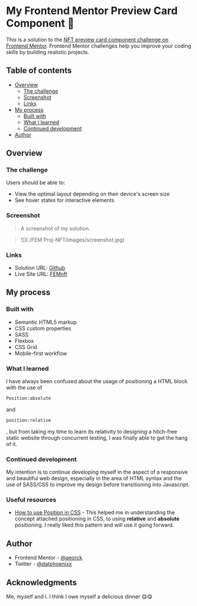 # My Frontend Mentor Preview Card Component 🦾

This is a solution to the [NFT preview card component challenge on Frontend Mentor](https://www.frontendmentor.io/challenges/nft-preview-card-component-SbdUL_w0U). Frontend Mentor challenges help you improve your coding skills by building realistic projects.

## Table of contents

- [Overview](#overview)
  - [The challenge](#the-challenge)
  - [Screenshot](#screenshot)
  - [Links](#links)
- [My process](#my-process)
  - [Built with](#built-with)
  - [What I learned](#what-i-learned)
  - [Continued development](#continued-development)
- [Author](#author)

## Overview

### The challenge

Users should be able to:

- View the optimal layout depending on their device's screen size
- See hover states for interactive elements

### Screenshot

> A screenshot of my solution.

> ![](./FEM Proj-NFT/images/screenshot.jpg)

### Links

- Solution URL: [Github](https://github.com/aeorck/femnft)
- Live Site URL: [FEMnft](https://femnft.netlify.app)

## My process

### Built with

- Semantic HTML5 markup
- CSS custom properties
- SASS
- Flexbox
- CSS Grid
- Mobile-first workflow

### What I learned

I have always been confused about the usage of positioning a HTML block with the use of

```html
Position:absolute
```
and 
```html
position:relative
```
, but from taking my time to learn its relativity to designing a hitch-free static website through concurrent testing, I was finally able to get the hang of it.


### Continued development

My intention is to continue developing myself in the aspect of a responsive and beautiful web design, especially in the area of HTML syntax and the use of SASS/CSS to improve my design before transitioning into Javascript.

### Useful resources

- [How to use Position in CSS](https://www.freecodecamp.org/news/css-positioning-position-absolute-and-relative/) - This helped me in understanding the concept attached positioning in CSS, to using **relative** and **absolute** positioning. I really liked this pattern and will use it going forward.

## Author

- Frontend Mentor - [@aeorck](https://www.frontendmentor.io/profile/aeorck)
- Twitter - [@datphoenixx](https://www.twitter.com/datphoenixx)

## Acknowledgments

Me, myself and I. I think I owe myself a delicious dinner 😋😋

